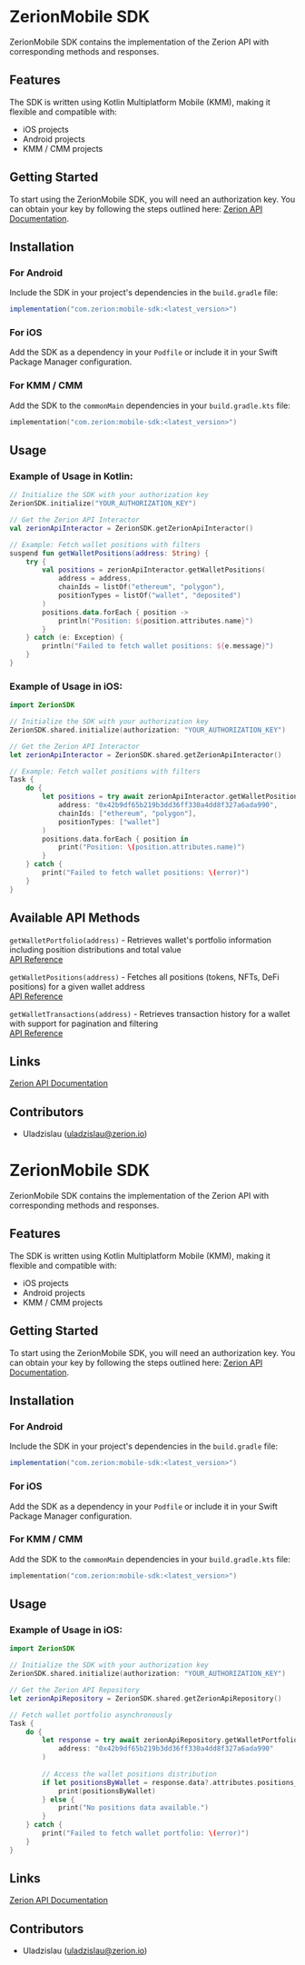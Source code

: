 # ZerionMobile SDK

ZerionMobile SDK contains the implementation of the Zerion API with corresponding methods and responses.

## Features

The SDK is written using Kotlin Multiplatform Mobile (KMM), making it flexible and compatible with:
- iOS projects
- Android projects
- KMM / CMM projects

## Getting Started

To start using the ZerionMobile SDK, you will need an authorization key. You can obtain your key by following the steps outlined here: [Zerion API Documentation](https://developers.zerion.io/reference/intro/getting-started).

## Installation

### For Android
Include the SDK in your project's dependencies in the `build.gradle` file:
```gradle
implementation("com.zerion:mobile-sdk:<latest_version>")
```

### For iOS
Add the SDK as a dependency in your `Podfile` or include it in your Swift Package Manager configuration.

### For KMM / CMM
Add the SDK to the `commonMain` dependencies in your `build.gradle.kts` file:
```kotlin
implementation("com.zerion:mobile-sdk:<latest_version>")
```

## Usage

### Example of Usage in Kotlin:

```kotlin
// Initialize the SDK with your authorization key
ZerionSDK.initialize("YOUR_AUTHORIZATION_KEY")

// Get the Zerion API Interactor
val zerionApiInteractor = ZerionSDK.getZerionApiInteractor()

// Example: Fetch wallet positions with filters
suspend fun getWalletPositions(address: String) {
    try {
        val positions = zerionApiInteractor.getWalletPositions(
            address = address,
            chainIds = listOf("ethereum", "polygon"),
            positionTypes = listOf("wallet", "deposited")
        )
        positions.data.forEach { position ->
            println("Position: ${position.attributes.name}")
        }
    } catch (e: Exception) {
        println("Failed to fetch wallet positions: ${e.message}")
    }
}
```

### Example of Usage in iOS:

```swift
import ZerionSDK

// Initialize the SDK with your authorization key
ZerionSDK.shared.initialize(authorization: "YOUR_AUTHORIZATION_KEY")

// Get the Zerion API Interactor
let zerionApiInteractor = ZerionSDK.shared.getZerionApiInteractor()

// Example: Fetch wallet positions with filters
Task {
    do {
        let positions = try await zerionApiInteractor.getWalletPositions(
            address: "0x42b9df65b219b3dd36ff330a4dd8f327a6ada990",
            chainIds: ["ethereum", "polygon"],
            positionTypes: ["wallet"]
        )
        positions.data.forEach { position in
            print("Position: \(position.attributes.name)")
        }
    } catch {
        print("Failed to fetch wallet positions: \(error)")
    }
}
```

## Available API Methods

`getWalletPortfolio(address)` - Retrieves wallet's portfolio information including position distributions and total value  
[API Reference](https://developers.zerion.io/reference/getwalletportfolio)

`getWalletPositions(address)` - Fetches all positions (tokens, NFTs, DeFi positions) for a given wallet address  
[API Reference](https://developers.zerion.io/reference/listwallettransactions)

`getWalletTransactions(address)` - Retrieves transaction history for a wallet with support for pagination and filtering  
[API Reference](https://developers.zerion.io/reference/listwallettransactions)

## Links
[Zerion API Documentation](https://developers.zerion.io/reference/intro/getting-started)

## Contributors
- Uladzislau ([uladzislau@zerion.io](mailto:uladzislau@zerion.io))
# ZerionMobile SDK

ZerionMobile SDK contains the implementation of the Zerion API with corresponding methods and responses.

## Features

The SDK is written using Kotlin Multiplatform Mobile (KMM), making it flexible and compatible with:
- iOS projects
- Android projects
- KMM / CMM projects

## Getting Started

To start using the ZerionMobile SDK, you will need an authorization key. You can obtain your key by following the steps outlined here: [Zerion API Documentation](https://developers.zerion.io/reference/intro/getting-started).

## Installation

### For Android
Include the SDK in your project's dependencies in the `build.gradle` file:
```gradle
implementation("com.zerion:mobile-sdk:<latest_version>")
```

### For iOS
Add the SDK as a dependency in your `Podfile` or include it in your Swift Package Manager configuration.

### For KMM / CMM
Add the SDK to the `commonMain` dependencies in your `build.gradle.kts` file:
```kotlin
implementation("com.zerion:mobile-sdk:<latest_version>")
```

## Usage

### Example of Usage in iOS:

```swift
import ZerionSDK

// Initialize the SDK with your authorization key
ZerionSDK.shared.initialize(authorization: "YOUR_AUTHORIZATION_KEY")

// Get the Zerion API Repository
let zerionApiRepository = ZerionSDK.shared.getZerionApiRepository()

// Fetch wallet portfolio asynchronously
Task {
    do {
        let response = try await zerionApiRepository.getWalletPortfolio(
            address: "0x42b9df65b219b3dd36ff330a4dd8f327a6ada990"
        )
        
        // Access the wallet positions distribution
        if let positionsByWallet = response.data?.attributes.positions_distribution_by_type.wallet {
            print(positionsByWallet)
        } else {
            print("No positions data available.")
        }
    } catch {
        print("Failed to fetch wallet portfolio: \(error)")
    }
}
```

## Links 
[Zerion API Documentation](https://developers.zerion.io/reference/intro/getting-started)

## Contributors
- Uladzislau ([uladzislau@zerion.io](mailto:uladzislau@zerion.io))
